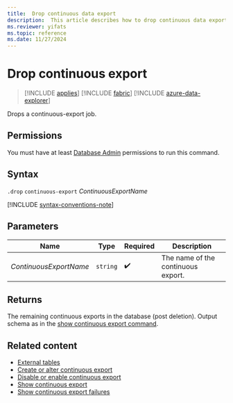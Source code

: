 ```yaml
---
title:  Drop continuous data export
description:  This article describes how to drop continuous data export.
ms.reviewer: yifats
ms.topic: reference
ms.date: 11/27/2024
---
```

# Drop continuous export

> [!INCLUDE [applies](../../includes/applies-to-version/applies.md)] [!INCLUDE [fabric](../../includes/applies-to-version/fabric.md)] [!INCLUDE [azure-data-explorer](../../includes/applies-to-version/azure-data-explorer.md)]

Drops a continuous-export job.

## Permissions

You must have at least [Database Admin](../../access-control/role-based-access-control.md) permissions to run this command.

## Syntax

`.drop` `continuous-export` *ContinuousExportName*

[!INCLUDE [syntax-conventions-note](../../includes/syntax-conventions-note.md)]

## Parameters

| Name | Type | Required | Description |
|--|--|--|--|
| *ContinuousExportName* | `string` |  :heavy_check_mark: | The name of the continuous export. |

## Returns

The remaining continuous exports in the database (post deletion). Output schema as in the [show continuous export command](show-continuous-export.md).

## Related content

* [External tables](../../query/schema-entities/external-tables.md)
* [Create or alter continuous export](create-alter-continuous.md)
* [Disable or enable continuous export](disable-enable-continuous.md)
* [Show continuous export](show-continuous-export.md)
* [Show continuous export failures](show-continuous-failures.md)